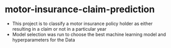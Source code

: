# motor-insurance-claim-prediction
- This project is to classify a motor insurance policy holder as either resulting in a claim or not in a particular year
- Model selection was run to choose the best machine learning model and hyperparameters for the Data
